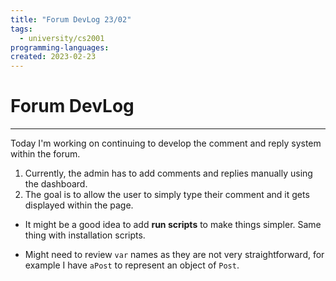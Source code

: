 ```yaml
---
title: "Forum DevLog 23/02"
tags:
  - university/cs2001
programming-languages:
created: 2023-02-23
---
```

# Forum DevLog
---
Today I'm working on continuing to develop the comment and reply system within the forum. 
1. Currently, the admin has to add comments and replies manually using the dashboard. 
2. The goal is to allow the user to simply type their comment and it gets displayed within the page.

- It might be a good idea to add **run scripts** to make things simpler. Same thing with installation scripts.

- Might need to review `var` names as they are not very straightforward, for example I have `aPost` to represent an object of `Post`.

